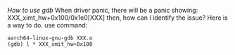 *How to use gdb*
When driver panic, there will be a panic showing:
	XXX_ximt_hw+0x100/0x1e0[XXX]
then, how can I identify the issue? Here is a way to do.
use command:
	
	aarch64-linux-gnu-gdb XXX.o
	(gdb) l * XXX_xmit_hw+0x100

	

